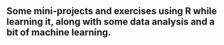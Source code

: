 ## Some mini-projects and exercises using R while learning it, along with some data analysis and a bit of machine learning.
